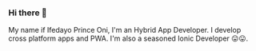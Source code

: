 ### Hi there 👋

My name if Ifedayo Prince Oni, 
I'm an Hybrid App Developer. I develop cross platform apps and PWA. 
I'm also a seasoned Ionic Developer 😛😛. 
<!--
**ifedayoprince/ifedayoprince** is a ✨ _special_ ✨ repository because its `README.md` (this file) appears on your GitHub profile.

- 🔭 I’m currently working on ...
A quality video sharing platform called Qual. 

- 🌱 I’m currently learning ...
UI/UX Design and Advanced Firebase Integrations. 

- 👯 I’m looking to collaborate on ...
Like to collaborate with developers on Qual (mainly React Developers). 

- 🤔 I’m looking for help with ...
Generating funds for Qual. 

- 💬 Ask me about ...
Anything in the world of programming, JavaScript mainly (I'm obsessed with it). 

- 📫 How to reach me: ...
Email at ifedayoprince@gmail.com 
WhatsApp at +2349039630470
Facebook at Ifedayo Prince Oni. 

[![trophy](https://github-profile-trophy.vercel.app/?username=ifedayoprince)](https://github.com/ryo-ma/github-profile-trophy)

- 📖 My Skillset: 
. ReactJS
. Ionic Framework 
. Typescript
. Firebase 
. ExpressJS and NodeJS 
. ElectronJS
. Java etc. 

- ⚡ Fun fact: ...
I dislike sports, GTA and PlayStations 😂😂. It's weird but that's me. 
-->
